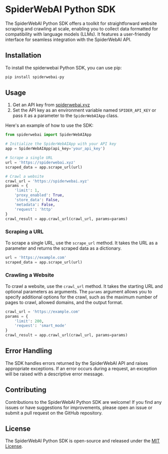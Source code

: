 # SpiderWebAI Python SDK

The SpiderWebAI Python SDK offers a toolkit for straightforward website scraping and crawling at scale, enabling you to collect data formatted for compatibility with language models (LLMs). It features a user-friendly interface for seamless integration with the SpiderWebAI API.

## Installation

To install the spiderwebai Python SDK, you can use pip:

```bash
pip install spiderwebai-py
```

## Usage

1. Get an API key from [spiderwebai.xyz](https://spiderwebai.xyz)
2. Set the API key as an environment variable named `SPIDER_API_KEY` or pass it as a parameter to the `SpiderWebAIApp` class.

Here's an example of how to use the SDK:

```python
from spiderwebai import SpiderWebAIApp

# Initialize the SpiderWebAIApp with your API key
app = SpiderWebAIApp(api_key='your_api_key')

# Scrape a single URL
url = 'https://spiderwebai.xyz'
scraped_data = app.scrape_url(url)

# Crawl a website
crawl_url = 'https://spiderwebai.xyz'
params = {
    'limit': 1,
    'proxy_enabled': True,
    'store_data': False,
    'metadata': False,
    'request': 'http'
}
crawl_result = app.crawl_url(crawl_url, params=params)
```

### Scraping a URL

To scrape a single URL, use the `scrape_url` method. It takes the URL as a parameter and returns the scraped data as a dictionary.

```python
url = 'https://example.com'
scraped_data = app.scrape_url(url)
```

### Crawling a Website

To crawl a website, use the `crawl_url` method. It takes the starting URL and optional parameters as arguments. The `params` argument allows you to specify additional options for the crawl, such as the maximum number of pages to crawl, allowed domains, and the output format.

```python
crawl_url = 'https://example.com'
params = {
    'limit': 200,
    'request': 'smart_mode'
}
crawl_result = app.crawl_url(crawl_url, params=params)
```

## Error Handling

The SDK handles errors returned by the SpiderWebAI API and raises appropriate exceptions. If an error occurs during a request, an exception will be raised with a descriptive error message.

## Contributing

Contributions to the SpiderWebAI Python SDK are welcome! If you find any issues or have suggestions for improvements, please open an issue or submit a pull request on the GitHub repository.

## License

The SpiderWebAI Python SDK is open-source and released under the [MIT License](https://opensource.org/licenses/MIT).
